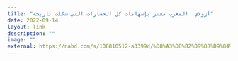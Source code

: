 ```yaml
---
title: "أزولاي: المغرب معتز بإسهامات كل الحضارات التي شكلت تاريخه"
date: 2022-09-14
layout: link
description: ""
image: ""
external: https://nabd.com/s/108810512-a3399d/%D8%A3%D8%B2%D9%88%D9%84%D8%A7%D9%8A-%D8%A7%D9%84%D9%85%D8%BA%D8%B1%D8%A8-%D9%85%D8%B9%D8%AA%D8%B2-%D8%A8%D8%A5%D8%B3%D9%87%D8%A7%D9%85%D8%A7%D8%AA-%D9%83%D9%84-%D8%A7%D9%84%D8%AD%D8%B6%D8%A7%D8%B1%D8%A7%D8%AA-%D8%A7%D9%84%D8%AA%D9%8A-%D8%B4%D9%83%D9%84%D8%AA-%D8%AA%D8%A7%D8%B1%D9%8A%D8%AE%D9%87
---
```

